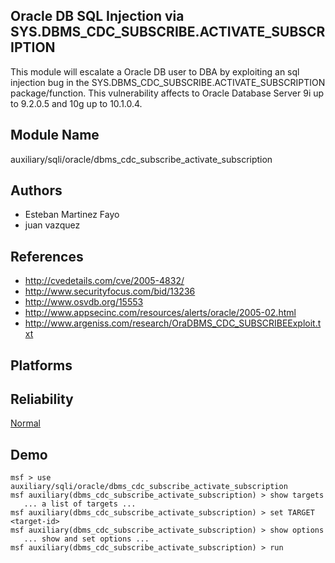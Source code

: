 ## Oracle DB SQL Injection via SYS.DBMS_CDC_SUBSCRIBE.ACTIVATE_SUBSCRIPTION

This module will escalate a Oracle DB user to DBA by 
exploiting an sql injection bug in the 
SYS.DBMS_CDC_SUBSCRIBE.ACTIVATE_SUBSCRIPTION 
package/function. This vulnerability affects to Oracle 
Database Server 9i up to 9.2.0.5 and 10g up to 10.1.0.4.


## Module Name
auxiliary/sqli/oracle/dbms_cdc_subscribe_activate_subscription

## Authors
* Esteban Martinez Fayo
* juan vazquez


## References
* http://cvedetails.com/cve/2005-4832/
* http://www.securityfocus.com/bid/13236
* http://www.osvdb.org/15553
* http://www.appsecinc.com/resources/alerts/oracle/2005-02.html
* http://www.argeniss.com/research/OraDBMS_CDC_SUBSCRIBEExploit.txt




## Platforms


## Reliability
[Normal](https://github.com/rapid7/metasploit-framework/wiki/Exploit-Ranking)

## Demo

```
msf > use auxiliary/sqli/oracle/dbms_cdc_subscribe_activate_subscription
msf auxiliary(dbms_cdc_subscribe_activate_subscription) > show targets
   ... a list of targets ...
msf auxiliary(dbms_cdc_subscribe_activate_subscription) > set TARGET <target-id>
msf auxiliary(dbms_cdc_subscribe_activate_subscription) > show options
   ... show and set options ...
msf auxiliary(dbms_cdc_subscribe_activate_subscription) > run
```
    
    